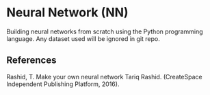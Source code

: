 # Neural Network (NN)
Building neural networks from scratch using the Python programming language. Any dataset used will be ignored in git repo.

## References
Rashid, T. Make your own neural network Tariq Rashid. (CreateSpace Independent Publishing Platform, 2016).